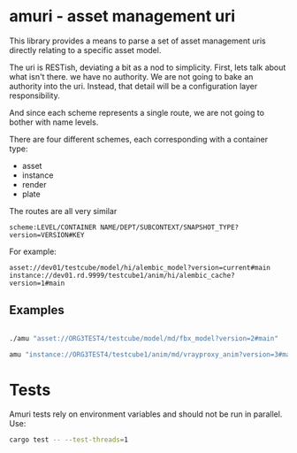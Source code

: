 # amuri - asset management uri
This library provides a means to parse a set of asset management uris directly relating to a specific asset model.

The uri is RESTish, deviating a bit as a nod to simplicity. First, lets talk about what isn't there.
we have no authority. We are not going to bake an authority into the uri. Instead, that detail will be a configuration layer responsibility.

And since each scheme represents a single route, we are not going to bother with name levels. 

There are four different schemes, each corresponding with a container type:
- asset
- instance
- render
- plate

The routes are all very similar
```
scheme:LEVEL/CONTAINER NAME/DEPT/SUBCONTEXT/SNAPSHOT_TYPE?version=VERSION#KEY
```
For example:
```
asset://dev01/testcube/model/hi/alembic_model?version=current#main
instance://dev01.rd.9999/testcube1/anim/hi/alembic_cache?version=1#main
```
## Examples
```bash

./amu "asset://ORG3TEST4/testcube/model/md/fbx_model?version=2#main"

amu "instance://ORG3TEST4/testcube1/anim/md/vrayproxy_anim?version=3#main"

```
# Tests
Amuri tests rely on environment variables and should not be run in parallel. Use:

```bash
cargo test -- --test-threads=1
```